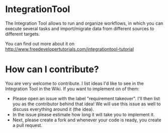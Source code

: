 # IntegrationTool

The Integration Tool allows to run and organize workflows, in which you can execute several tasks and import/migrate data from different sources to different targets.

You can find out more about it on http://www.freedevelopertutorials.com/integrationtool-tutorial

# How can I contribute?

You are very welcome to contribute. I list ideas I'd like to see in the Integration Tool in the Wiki. If you want to implement on of them:

- Please open an issue with the label "requirement takeover". I'll then list you as the contributor behind that idea! We will use this issue as well to discuss everything around it (the idea). 
- In the issue please estimate how long it will take you to implement it.
- Next, please create a fork and whenever your code is ready, you create a pull request.
